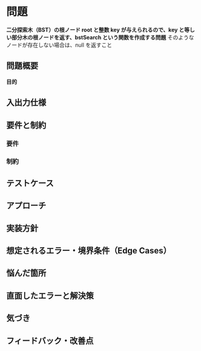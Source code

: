 # 問題
**二分探索木（BST）の根ノード root と整数 key が与えられるので、key と等しい部分木の根ノードを返す、bstSearch という関数を作成する問題**
そのようなノードが存在しない場合は、null を返すこと

## 問題概要 
**目的**  


## 入出力仕様
 

## 要件と制約
### 要件


### 制約


## テストケース



## アプローチ
  

## 実装方針


## 想定されるエラー・境界条件（Edge Cases）


## 悩んだ箇所


## 直面したエラーと解決策


## 気づき


## フィードバック・改善点

